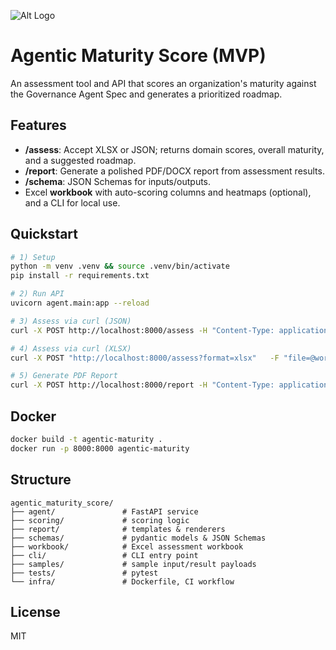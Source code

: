 ![Alt Logo](Agentic_Maturity_Score/Agentic_Maturity_Score_v0.1.1/Riteupai_logo_august042025.png)

# Agentic Maturity Score (MVP)

An assessment tool and API that scores an organization's maturity against the Governance Agent Spec and generates a prioritized roadmap.

## Features
- **/assess**: Accept XLSX or JSON; returns domain scores, overall maturity, and a suggested roadmap.
- **/report**: Generate a polished PDF/DOCX report from assessment results.
- **/schema**: JSON Schemas for inputs/outputs.
- Excel **workbook** with auto-scoring columns and heatmaps (optional), and a CLI for local use.

## Quickstart
```bash
# 1) Setup
python -m venv .venv && source .venv/bin/activate
pip install -r requirements.txt

# 2) Run API
uvicorn agent.main:app --reload

# 3) Assess via curl (JSON)
curl -X POST http://localhost:8000/assess -H "Content-Type: application/json"   -d @samples/sample_input.json | jq .

# 4) Assess via curl (XLSX)
curl -X POST "http://localhost:8000/assess?format=xlsx"   -F "file=@workbook/Governance_Agent_Maturity_Toolkit.xlsx"

# 5) Generate PDF Report
curl -X POST http://localhost:8000/report -H "Content-Type: application/json"   -d @samples/sample_results.json --output out/report.pdf
```

## Docker
```bash
docker build -t agentic-maturity .
docker run -p 8000:8000 agentic-maturity
```

## Structure
```
agentic_maturity_score/
├── agent/               # FastAPI service
├── scoring/             # scoring logic
├── report/              # templates & renderers
├── schemas/             # pydantic models & JSON Schemas
├── workbook/            # Excel assessment workbook
├── cli/                 # CLI entry point
├── samples/             # sample input/result payloads
├── tests/               # pytest
└── infra/               # Dockerfile, CI workflow
```

## License
MIT
